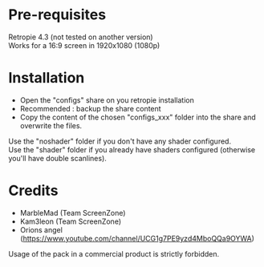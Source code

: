 # Pre-requisites

Retropie 4.3 (not tested on another version)  
Works for a 16:9 screen in 1920x1080 (1080p)

# Installation

- Open the "configs" share on you retropie installation
- Recommended : backup the share content
- Copy the content of the chosen "configs_xxx" folder into the share and overwrite the files.

Use the "noshader" folder if you don't have any shader configured.  
Use the "shader" folder if you already have shaders configured (otherwise you'll have double scanlines).

# Credits

- MarbleMad (Team ScreenZone)
- Kam3leon (Team ScreenZone)
- Orions angel (https://www.youtube.com/channel/UCG1g7PE9yzd4MboQQa9OYWA)

Usage of the pack in a commercial product is strictly forbidden.

